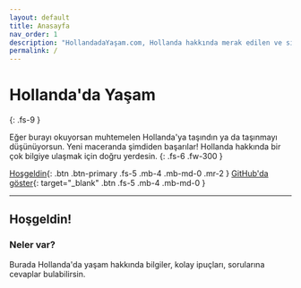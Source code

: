 ```yaml
---
layout: default
title: Anasayfa
nav_order: 1
description: "HollandadaYaşam.com, Hollanda hakkında merak edilen ve sıkça sorulan soruların cevaplarının bulunduğu bir websitesidir. "
permalink: /
---
```


# Hollanda'da Yaşam
{: .fs-9 }

Eğer burayı okuyorsan muhtemelen Hollanda'ya taşındın ya da taşınmayı düşünüyorsun. Yeni maceranda şimdiden başarılar! Hollanda hakkında bir çok bilgiye ulaşmak için doğru yerdesin. 
{: .fs-6 .fw-300 }

[Hoşgeldin](#Hoşgeldin){: .btn .btn-primary .fs-5 .mb-4 .mb-md-0 .mr-2 } [GitHub'da göster](https://github.com/altanpazarli/hollandada-yasam){: target="_blank" .btn .fs-5 .mb-4 .mb-md-0 }

---

## Hoşgeldin!

### Neler var?

Burada Hollanda'da yaşam hakkında bilgiler, kolay ipuçları, sorularına cevaplar bulabilirsin.